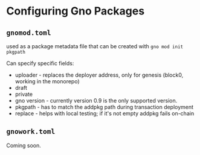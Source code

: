 # Configuring Gno Packages


## `gnomod.toml`

used as a package metadata file that can be created with `gno mod init pkgpath`

Can specify specific fields:
- uploader - replaces the deployer address, only for genesis (block0, working in the monorepo)
- draft
- private
- gno version - currently version 0.9 is the only supported version.
- pkgpath - has to match the addpkg path during transaction deployment
- replace - helps with local testing; if it's not empty addpkg fails on-chain

## `gnowork.toml`

Coming soon.
